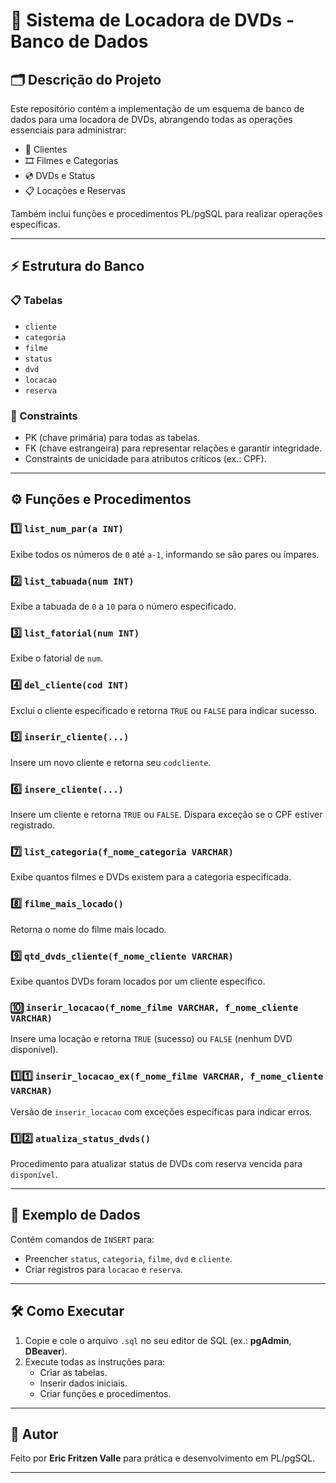 # 🎥 Sistema de Locadora de DVDs - Banco de Dados

## 🗂️ Descrição do Projeto
Este repositório contém a implementação de um esquema de banco de dados para uma locadora de DVDs, abrangendo todas as operações essenciais para administrar:
- 👥 Clientes
- 🎞️ Filmes e Categorias
- 💿 DVDs e Status
- 📋 Locações e Reservas

Também inclui funções e procedimentos PL/pgSQL para realizar operações específicas.

---

## ⚡️ Estrutura do Banco
### 📋 Tabelas
- `cliente`
- `categoria`
- `filme`
- `status`
- `dvd`
- `locacao`
- `reserva`

### 🔑 Constraints
- PK (chave primária) para todas as tabelas.
- FK (chave estrangeira) para representar relações e garantir integridade.
- Constraints de unicidade para atributos críticos (ex.: CPF).

---

## ⚙️ Funções e Procedimentos
### 1️⃣ `list_num_par(a INT)`  
Exibe todos os números de `0` até `a-1`, informando se são pares ou ímpares.

### 2️⃣ `list_tabuada(num INT)`  
Exibe a tabuada de `0` a `10` para o número especificado.

### 3️⃣ `list_fatorial(num INT)`  
Exibe o fatorial de `num`.

### 4️⃣ `del_cliente(cod INT)`  
Exclui o cliente especificado e retorna `TRUE` ou `FALSE` para indicar sucesso.

### 5️⃣ `inserir_cliente(...)`  
Insere um novo cliente e retorna seu `codcliente`.

### 6️⃣ `insere_cliente(...)`  
Insere um cliente e retorna `TRUE` ou `FALSE`. Dispara exceção se o CPF estiver registrado.

### 7️⃣ `list_categoria(f_nome_categoria VARCHAR)`  
Exibe quantos filmes e DVDs existem para a categoria especificada.

### 8️⃣ `filme_mais_locado()`  
Retorna o nome do filme mais locado.

### 9️⃣ `qtd_dvds_cliente(f_nome_cliente VARCHAR)`  
Exibe quantos DVDs foram locados por um cliente específico.

### 🔟 `inserir_locacao(f_nome_filme VARCHAR, f_nome_cliente VARCHAR)`  
Insere uma locação e retorna `TRUE` (sucesso) ou `FALSE` (nenhum DVD disponível).

### 1️⃣1️⃣ `inserir_locacao_ex(f_nome_filme VARCHAR, f_nome_cliente VARCHAR)`  
Versão de `inserir_locacao` com exceções específicas para indicar erros.

### 1️⃣2️⃣ `atualiza_status_dvds()`  
Procedimento para atualizar status de DVDs com reserva vencida para `disponível`.

---

## 🥇 Exemplo de Dados
Contém comandos de `INSERT` para:
- Preencher `status`, `categoria`, `filme`, `dvd` e `cliente`.
- Criar registros para `locacao` e `reserva`.

---

## 🛠️ Como Executar
1. Copie e cole o arquivo `.sql` no seu editor de SQL (ex.: **pgAdmin**, **DBeaver**).
2. Execute todas as instruções para:
   - Criar as tabelas.
   - Inserir dados iniciais.
   - Criar funções e procedimentos.

---

## 👥 Autor
Feito por **Eric Fritzen Valle** para prática e desenvolvimento em PL/pgSQL.

---
